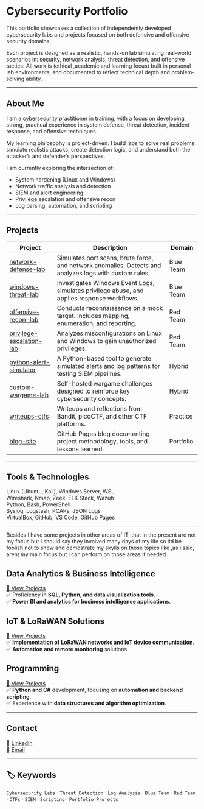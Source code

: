 # Cybersecurity Portfolio

This portfolio showcases a collection of independently developed cybersecurity labs and projects focused on both defensive and offensive security domains.

Each project is designed as a realistic, hands-on lab simulating real-world scenarios in: security, network analysis, threat detection, and offensive tactics. 
All work is (ethical ,academic and learning focus) built in personal lab environments, and documented to reflect technical depth and problem-solving ability.

---

##  About Me

I am a cybersecurity practitioner in training, with a focus on developing strong, practical experience in system defense, threat detection, incident response, and offensive techniques.

My learning philosophy is project-driven: I build labs to solve real problems, simulate realistic attacks, create detection logic, and understand both the attacker’s and defender’s perspectives.

I am currently exploring the intersection of:
- System hardening (Linux and Windows)
- Network traffic analysis and detection
- SIEM and alert engineering
- Privilege escalation and offensive recon
- Log parsing, automation, and scripting

---

##  Projects

| Project | Description | Domain |
|---------|-------------|--------|
| [network-defense-lab](https://github.com/daniel/network-defense-lab) | Simulates port scans, brute force, and network anomalies. Detects and analyzes logs with custom rules. | Blue Team |
| [windows-threat-lab](https://github.com/daniel/windows-threat-lab) | Investigates Windows Event Logs, simulates privilege abuse, and applies response workflows. | Blue Team |
| [offensive-recon-lab](https://github.com/daniel/offensive-recon-lab) | Conducts reconnaissance on a mock target. Includes mapping, enumeration, and reporting. | Red Team |
| [privilege-escalation-lab](https://github.com/daniel/privilege-escalation-lab) | Analyzes misconfigurations on Linux and Windows to gain unauthorized privileges. | Red Team |
| [python-alert-simulator](https://github.com/daniel/python-alert-simulator) | A Python-based tool to generate simulated alerts and log patterns for testing SIEM pipelines. | Hybrid |
| [custom-wargame-lab](https://github.com/daniel/custom-wargame-lab) | Self-hosted wargame challenges designed to reinforce key cybersecurity concepts. | Hybrid |
| [writeups-ctfs](https://github.com/daniel/writeups-ctfs) | Writeups and reflections from Bandit, picoCTF, and other CTF platforms. | Practice |
| [blog-site](https://github.com/daniel/blog-site) | GitHub Pages blog documenting project methodology, tools, and lessons learned. | Portfolio |

---

##  Tools & Technologies

Linux (Ubuntu, Kali), Windows Server, WSL  
Wireshark, Nmap, Zeek, ELK Stack, Wazuh  
Python, Bash, PowerShell  
Syslog, Logstash, PCAPs, JSON Logs  
VirtualBox, GitHub, VS Code, GitHub Pages

---
Besides I have some projects in other areas of IT, that in the present are not my focus but I should say they involved many days of my life so itd be foolish not to show and demostrate my skylls on those topics like ,as i said, arent my main focus but i can perform on those areas if needed.

## Data Analytics & Business Intelligence
[🔗 View Projects](https://github.com/DanielMunozParedes/DATA-ANALYTICS)  
✅ Proficiency in **SQL, Python, and data visualization tools**.  
✅ **Power BI and analytics for business intelligence applications**.  

## IoT & LoRaWAN Solutions 
[🔗 View Projects](https://github.com/DanielMunozParedes/LORA)  
✅ **Implementation of LoRaWAN networks and IoT device communication**.  
✅ **Automation and remote monitoring** solutions.  

## Programming 
[🔗 View Projects](https://github.com/DanielMunozParedes/PROGRAMMING)  
✅ **Python and C#** development, focusing on **automation and backend scripting**.  
✅ Experience with **data structures and algorithm optimization**.  

---

##  Contact  
💼 [LinkedIn](https://www.linkedin.com/in/daniel-mu%C3%B1oz-paredes-5a6a02234/)  
📧 [Email](mailto:danielmunozparedes@gmail.com)  

---
## 🏷️ Keywords
`Cybersecurity Labs` · `Threat Detection` · `Log Analysis` · `Blue Team` · `Red Team` · `CTFs` · `SIEM` · `Scripting` · `Portfolio Projects`

